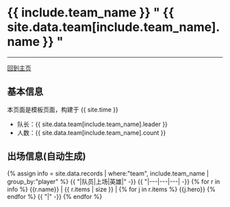 # {{ include.team_name }} " {{ site.data.team[include.team_name].name }} "
---
[回到主页](README.md)

## 基本信息
本页面是模板页面，构建于 {{ site.time }}

- 队长：{{ site.data.team[include.team_name].leader }}
- 人数：{{ site.data.team[include.team_name].count }}

## 出场信息(自动生成)

{% assign info = site.data.records | where:"team", include.team_name | group_by:"player" %}
{{ "|队员|上场|英雄|" -}}
{{ "|---|---|---| -}}
{% for r in info %}
  {{r.name}}  |  {{ r.items | size }} |  {% for j in r.items %}  {{j.hero}}  {% endfor %}  {{ "|" -}}
{% endfor %}

